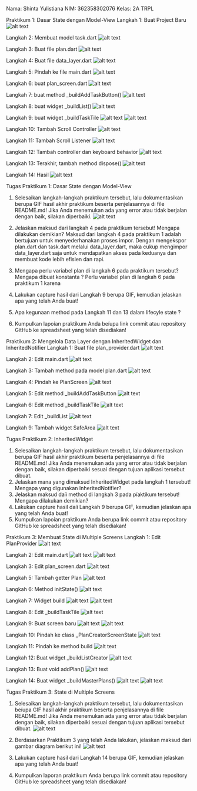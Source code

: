 Nama: Shinta Yulistiana
NIM: 362358302076
Kelas: 2A TRPL

Praktikum 1: Dasar State dengan Model-View
Langkah 1: Buat Project Baru
![alt text](image.png)

Langkah 2: Membuat model task.dart
![alt text](image-1.png)

Langkah 3: Buat file plan.dart
![alt text](image-2.png)

Langkah 4: Buat file data_layer.dart
![alt text](image-3.png)

Langkah 5: Pindah ke file main.dart
![alt text](image-5.png)

Langkah 6: buat plan_screen.dart
![alt text](image-6.png)

Langkah 7: buat method _buildAddTaskButton()
![alt text](image-7.png)

Langkah 8: buat widget _buildList()
![alt text](image-8.png)

Langkah 9: buat widget _buildTaskTile
![alt text](image-9.png)
![alt text](image-4.png)

Langkah 10: Tambah Scroll Controller
![alt text](image-10.png)

Langkah 11: Tambah Scroll Listener
![alt text](image-11.png)

Langkah 12: Tambah controller dan keyboard behavior
![alt text](image-12.png)

Langkah 13: Terakhir, tambah method dispose()
![alt text](image-13.png)

Langkah 14: Hasil
![alt text](image-14.png)

Tugas Praktikum 1: Dasar State dengan Model-View
1.	Selesaikan langkah-langkah praktikum tersebut, lalu dokumentasikan berupa GIF hasil akhir praktikum beserta penjelasannya di file README.md! Jika Anda menemukan ada yang error atau tidak berjalan dengan baik, silakan diperbaiki.
![alt text](master_plan.gif)

2.	Jelaskan maksud dari langkah 4 pada praktikum tersebut! Mengapa dilakukan demikian?
Maksud dari langkah 4 pada praktikum 1 adalah bertujuan untuk menyederhanakan proses impor. Dengan mengekspor plan.dart dan task.dart melalui data_layer.dart, maka cukup mengimpor data_layer.dart saja untuk mendapatkan akses pada keduanya dan membuat kode lebih efisien dan rapi.

3.	Mengapa perlu variabel plan di langkah 6 pada praktikum tersebut? Mengapa dibuat konstanta ?
Perlu variabel plan di langkah 6 pada praktikum 1 karena

4.	Lakukan capture hasil dari Langkah 9 berupa GIF, kemudian jelaskan apa yang telah Anda buat!
5.	Apa kegunaan method pada Langkah 11 dan 13 dalam lifecyle state ?

6.	Kumpulkan lapoían praktikum Anda beíupa link commit atau repository GitHub ke spreadsheet yang telah disediakan!

Praktikum 2: Mengelola Data Layer dengan InheritedWidget dan InheritedNotifier
Langkah 1: Buat file plan_provider.dart
![alt text](image-15.png)

Langkah 2: Edit main.dart
![alt text](image-17.png)

Langkah 3: Tambah method pada model plan.dart
![alt text](image-16.png)

Langkah 4: Pindah ke PlanScreen
![alt text](image-18.png)

Langkah 5: Edit method _buildAddTaskButton
![alt text](image-19.png)

Langkah 6: Edit method _buildTaskTile
![alt text](image-20.png)

Langkah 7: Edit _buildList
![alt text](image-21.png)

Langkah 9: Tambah widget SafeArea
![alt text](image-22.png)

Tugas Praktikum 2: InheritedWidget

1.	Selesaikan langkah-langkah praktikum tersebut, lalu dokumentasikan berupa GIF hasil akhir praktikum beserta penjelasannya di file README.md! Jika Anda menemukan ada yang error atau tidak berjalan dengan baik, silakan diperbaiki sesuai dengan tujuan aplikasi tersebut dibuat.
2.	Jelaskan mana yang dimaksud InheritedWidget pada langkah 1 tersebut! Mengapa yang digunakan InheritedNotifier?
3.	Jelaskan maksud daíi method di langkah 3 pada píaktikum tersebut! Mengapa dilakukan demikian?
4.	Lakukan capture hasil daíi Langkah 9 berupa GIF, kemudian jelaskan apa yang telah Anda buat!
5.	Kumpulkan lapoían praktikum Anda berupa link commit atau repository GitHub ke spreadsheet yang telah disediakan!

Praktikum 3: Membuat State di Multiple Screens
Langkah 1: Edit PlanProvider
![alt text](image-23.png)

Langkah 2: Edit main.dart
![alt text](image-24.png)
![alt text](image-25.png)

Langkah 3: Edit plan_screen.dart
![alt text](image-26.png)

Langkah 5: Tambah getter Plan
![alt text](image-27.png)

Langkah 6: Method initState()
![alt text](image-28.png)

Langkah 7: Widget build
![alt text](image-29.png)
![alt text](image-30.png)

Langkah 8: Edit _buildTaskTile
![alt text](image-31.png)

Langkah 9: Buat screen baru
![alt text](image-32.png)
![alt text](image-33.png)

Langkah 10: Pindah ke class _PlanCreatorScreenState
![alt text](image-34.png)

Langkah 11: Pindah ke method build
![alt text](image-35.png)

Langkah 12: Buat widget _buildListCreator
![alt text](image-36.png)

Langkah 13: Buat void addPlan()
![alt text](image-37.png)

Langkah 14: Buat widget _buildMasterPlans()
![alt text](image-38.png)
![alt text](image-39.png)

Tugas Praktikum 3: State di Multiple Screens

1.	Selesaikan langkah-langkah praktikum tersebut, lalu dokumentasikan beíupa GIF hasil akhir praktikum beserta penjelasannya di file README.md! Jika Anda menemukan ada yang error atau tidak berjalan dengan baik, silakan diperbaiki sesuai dengan tujuan aplikasi tersebut dibuat.
![alt text](master_plan2.gif)

2.	Berdasarkan Praktikum 3 yang telah Anda lakukan, jelaskan maksud dari gambar diagram berikut ini!
![alt text](image-40.png)
3.	Lakukan capture hasil dari Langkah 14 berupa GIF, kemudian jelaskan apa yang telah Anda buat!
4.	Kumpulkan laporan praktikum Anda berupa link commit atau repository GitHub ke spreadsheet yang telah disediakan!